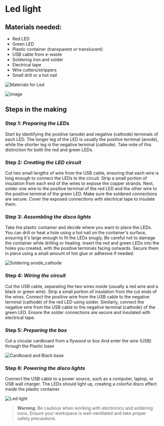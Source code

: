  # Led light

 ## Materials needed:

 * Red LED
 * Green LED
 * Plastic container (transparent or translucent)
 * USB cable from e-waste
 * Soldering iron and solder
 *  Electrical tape
 * Wire cutters/strippers
 * Small drill or a hot nail
 
 ![Materials for Led](https://user-images.githubusercontent.com/56769901/255332655-abb5f1cb-4c44-4550-bd44-25c6acd5c24f.png)

![image](https://user-images.githubusercontent.com/56769901/255332781-367fd334-adfe-4851-a569-73c5b3046d4c.png)

## Steps in the making 

### Step 1: _Preparing the LEDs_  
Start by identifying the positive (anode) and negative (cathode) terminals of each LED. The longer leg of the LED is usually the positive terminal (anode), while the shorter leg is the negative terminal (cathode). Take note of this distinction for both the red and green LEDs.

### Step 2: _Creating the LED circuit_ 
Cut two small lengths of wire from the USB cable, ensuring that each wire is long enough to connect the LEDs to the circuit. Strip a small portion of insulation from each end of the wires to expose the copper strands. Next, solder one wire to the positive terminal of the red LED and the other wire to the positive terminal of the green LED. Make sure the soldered connections are secure. Cover the exposed connections with electrical tape to insulate them.

### Step 3: _Assembling the disco lights_ 
Take the plastic container and decide where you want to place the LEDs. You can drill or heat a hole using a hot nail on the container's surface, ensuring it's large enough to fit the LEDs snugly. Be careful not to damage the container while drilling or heating. Insert the red and green LEDs into the holes you created, with the positive terminals facing outwards. Secure them in place using a small amount of hot glue or adhesive if needed.

![Soldering anode_cathode](https://github.com/maliarich/Reuse-of-Discarded-Electronic-Materials/assets/56769901/59ea4b38-9633-4de0-8401-7c162dd54f3d)

### Step 4: _Wiring the circuit_ 
Cut the USB cable, separating the two wires inside (usually a red wire and a black or green wire). Strip a small portion of insulation from the cut ends of the wires. Connect the positive wire from the USB cable to the negative terminal (cathode) of the red LED using solder. Similarly, connect the negative wire from the USB cable to the negative terminal (cathode) of the green LED. Ensure the solder connections are secure and insulated with electrical tape.

### Step 5: _Preparing the box_
Cut a circular cardboard from a flywood or box And enter the wire (USB) through the Plastic base

![Cardboard and Black base](https://github.com/maliarich/Reuse-of-Discarded-Electronic-Materials/assets/56769901/862c6d0d-da16-44d7-b265-7ec9d6bb4545)

### Step 6: _Powering the disco lights_ 
Connect the USB cable to a power source, such as a computer, laptop, or USB wall charger. The LEDs should light up, creating a colorful disco effect inside the plastic container.

![Led light](https://github.com/maliarich/Reuse-of-Discarded-Electronic-Materials/assets/56769901/9c5d710b-957a-41b3-8341-aeb3e5e7a408)

> **Warning**: Be cautious when working with electronics and soldering irons. Ensure your workspace is well-ventilated and take proper safety precautions.







